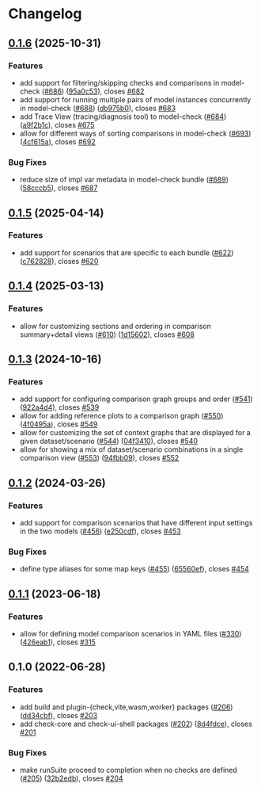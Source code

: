 # Changelog

## [0.1.6](https://github.com/climateinteractive/SDEverywhere/compare/check-core-v0.1.5...check-core-v0.1.6) (2025-10-31)


### Features

* add support for filtering/skipping checks and comparisons in model-check ([#686](https://github.com/climateinteractive/SDEverywhere/issues/686)) ([95a0c53](https://github.com/climateinteractive/SDEverywhere/commit/95a0c53adbb5289041ec8f1e59b2826f406e7869)), closes [#682](https://github.com/climateinteractive/SDEverywhere/issues/682)
* add support for running multiple pairs of model instances concurrently in model-check ([#688](https://github.com/climateinteractive/SDEverywhere/issues/688)) ([db975b0](https://github.com/climateinteractive/SDEverywhere/commit/db975b0d3359cd8bbfc4987f24ce525a44a2b513)), closes [#683](https://github.com/climateinteractive/SDEverywhere/issues/683)
* add Trace View (tracing/diagnosis tool) to model-check ([#684](https://github.com/climateinteractive/SDEverywhere/issues/684)) ([a9f2b1c](https://github.com/climateinteractive/SDEverywhere/commit/a9f2b1c47be651463b1a85ef85078c65faca9ffe)), closes [#675](https://github.com/climateinteractive/SDEverywhere/issues/675)
* allow for different ways of sorting comparisons in model-check ([#693](https://github.com/climateinteractive/SDEverywhere/issues/693)) ([4cf615a](https://github.com/climateinteractive/SDEverywhere/commit/4cf615a68fd4c10ed7b23896023121e5986300f2)), closes [#692](https://github.com/climateinteractive/SDEverywhere/issues/692)


### Bug Fixes

* reduce size of impl var metadata in model-check bundle ([#689](https://github.com/climateinteractive/SDEverywhere/issues/689)) ([58cccb5](https://github.com/climateinteractive/SDEverywhere/commit/58cccb526fd2e86bef40672fe339b0b213c5ac89)), closes [#687](https://github.com/climateinteractive/SDEverywhere/issues/687)

## [0.1.5](https://github.com/climateinteractive/SDEverywhere/compare/check-core-v0.1.4...check-core-v0.1.5) (2025-04-14)


### Features

* add support for scenarios that are specific to each bundle ([#622](https://github.com/climateinteractive/SDEverywhere/issues/622)) ([c762828](https://github.com/climateinteractive/SDEverywhere/commit/c7628280dffe2f2cc7f12fac30051969bc48a18a)), closes [#620](https://github.com/climateinteractive/SDEverywhere/issues/620)

## [0.1.4](https://github.com/climateinteractive/SDEverywhere/compare/check-core-v0.1.3...check-core-v0.1.4) (2025-03-13)


### Features

* allow for customizing sections and ordering in comparison summary+detail views ([#610](https://github.com/climateinteractive/SDEverywhere/issues/610)) ([1d15602](https://github.com/climateinteractive/SDEverywhere/commit/1d15602d7ec92d8e021da9e34cdbeeaf34812a1c)), closes [#608](https://github.com/climateinteractive/SDEverywhere/issues/608)

## [0.1.3](https://github.com/climateinteractive/SDEverywhere/compare/check-core-v0.1.2...check-core-v0.1.3) (2024-10-16)


### Features

* add support for configuring comparison graph groups and order ([#541](https://github.com/climateinteractive/SDEverywhere/issues/541)) ([922a4d4](https://github.com/climateinteractive/SDEverywhere/commit/922a4d4be1d0977904aeb9f5b69e9e96361415ef)), closes [#539](https://github.com/climateinteractive/SDEverywhere/issues/539)
* allow for adding reference plots to a comparison graph ([#550](https://github.com/climateinteractive/SDEverywhere/issues/550)) ([4f0495a](https://github.com/climateinteractive/SDEverywhere/commit/4f0495a65914ebde39af5558bd5f62d73b28fa13)), closes [#549](https://github.com/climateinteractive/SDEverywhere/issues/549)
* allow for customizing the set of context graphs that are displayed for a given dataset/scenario ([#544](https://github.com/climateinteractive/SDEverywhere/issues/544)) ([04f3410](https://github.com/climateinteractive/SDEverywhere/commit/04f341057f5551c2b4ded0e2e86722171f26ea01)), closes [#540](https://github.com/climateinteractive/SDEverywhere/issues/540)
* allow for showing a mix of dataset/scenario combinations in a single comparison view ([#553](https://github.com/climateinteractive/SDEverywhere/issues/553)) ([94fbb09](https://github.com/climateinteractive/SDEverywhere/commit/94fbb09740ac08a707bfd8cb6aaf5321ff0e1e64)), closes [#552](https://github.com/climateinteractive/SDEverywhere/issues/552)

## [0.1.2](https://github.com/climateinteractive/SDEverywhere/compare/check-core-v0.1.1...check-core-v0.1.2) (2024-03-26)


### Features

* add support for comparison scenarios that have different input settings in the two models ([#456](https://github.com/climateinteractive/SDEverywhere/issues/456)) ([e250cdf](https://github.com/climateinteractive/SDEverywhere/commit/e250cdf5a2642cfb66fe217735bcfcb807b028d4)), closes [#453](https://github.com/climateinteractive/SDEverywhere/issues/453)


### Bug Fixes

* define type aliases for some map keys ([#455](https://github.com/climateinteractive/SDEverywhere/issues/455)) ([65560ef](https://github.com/climateinteractive/SDEverywhere/commit/65560efa635c1c4e68f8fb9b5cd9c44a498b598d)), closes [#454](https://github.com/climateinteractive/SDEverywhere/issues/454)

## [0.1.1](https://github.com/climateinteractive/SDEverywhere/compare/check-core-v0.1.0...check-core-v0.1.1) (2023-06-18)


### Features

* allow for defining model comparison scenarios in YAML files ([#330](https://github.com/climateinteractive/SDEverywhere/issues/330)) ([426eab1](https://github.com/climateinteractive/SDEverywhere/commit/426eab19f98df2ccfa56cf9cc8cc83ceedfe7821)), closes [#315](https://github.com/climateinteractive/SDEverywhere/issues/315)

## 0.1.0 (2022-06-28)


### Features

* add build and plugin-{check,vite,wasm,worker} packages ([#206](https://github.com/climateinteractive/SDEverywhere/issues/206)) ([dd34cbf](https://github.com/climateinteractive/SDEverywhere/commit/dd34cbfcc0b8b3fb1655c8aa64fb919f9757b8be)), closes [#203](https://github.com/climateinteractive/SDEverywhere/issues/203)
* add check-core and check-ui-shell packages ([#202](https://github.com/climateinteractive/SDEverywhere/issues/202)) ([8d4fdce](https://github.com/climateinteractive/SDEverywhere/commit/8d4fdceb2efea602b674a7275346e93cc5287990)), closes [#201](https://github.com/climateinteractive/SDEverywhere/issues/201)


### Bug Fixes

* make runSuite proceed to completion when no checks are defined ([#205](https://github.com/climateinteractive/SDEverywhere/issues/205)) ([32b2edb](https://github.com/climateinteractive/SDEverywhere/commit/32b2edbb5cf2680a01e94f6ed142ee2fd73760de)), closes [#204](https://github.com/climateinteractive/SDEverywhere/issues/204)

